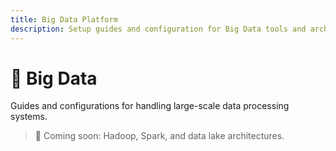```yaml
---
title: Big Data Platform
description: Setup guides and configuration for Big Data tools and architecture.
---
```


# 🧠 Big Data

Guides and configurations for handling large-scale data processing systems.

> 🚧 Coming soon: Hadoop, Spark, and data lake architectures.

